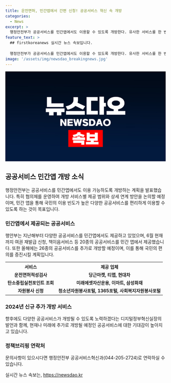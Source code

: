 ```yaml
---
title: 운전면허, 민간앱에서 간편 신청! 공공서비스 혁신 속 개방
categories:
  - News
excerpt: >
  행정안전부가 공공서비스를 민간앱에서도 이용할 수 있도록 개방한다. 유사한 서비스를 한 번에 개방해 효과를 극대화하고, 참여기업을 확대한다. 개방 서비스별 제공 범위, 상세 연계 방안 등을 논의하고 연계 개발하여 올해 하반기부터 서비스를 개통할 계획이다. 국민의 편익을 높이고자 26종의 공공서비스를 최종 선정하였으며, 국민의 이용 빈도가 높은 교통·여행 분야 등의 서비스를 개방한다. 민간 앱을 통해 간편하게 검색, 예약, 조회 및 신청할 수 있게 되었으며, 향후 다양한 공공서비스를 계속하여 개방할 예정이다.
feature_text: >
  ## firstkoreanews 실시간 뉴스 속보입니다.

  행정안전부가 공공서비스를 민간앱에서도 이용할 수 있도록 개방한다. 유사한 서비스를 한 번에 개방해 효과를 극대화하고, 참여기업을 확대한다. 개방 서비스별 제공 범위, 상세 연계 방안 등을 논의하고 연계 개발하여 올해 하반기부터 서비스를 개통할 계획이다. 국민의 편익을 높이고자 26종의 공공서비스를 최종 선정하였으며, 국민의 이용 빈도가 높은 교통·여행 분야 등의 서비스를 개방한다. 민간 앱을 통해 간편하게 검색, 예약, 조회 및 신청할 수 있게 되었으며, 향후 다양한 공공서비스를 계속하여 개방할 예정이다.
image: '/assets/img/newsdao_breakingnews.jpg'
---
```


<p><img src="/assets/img/newsdao_breakingnews.jpg" alt="firstkoreanews 속보" /></p>

<h2 data-ke-size="size26">공공서비스 민간앱 개방 소식</h2>

<p data-ke-size="size16">행정안전부는 공공서비스를 민간앱에서도 이용 가능하도록 개방하는 계획을 발표했습니다. 특히 협의체를 운영하여 개방 서비스별 제공 범위와 상세 연계 방안을 논의할 예정이며, 민간 앱을 통해 국민의 이용 빈도가 높은 다양한 공공서비스를 편리하게 이용할 수 있도록 하는 것이 목표입니다.</p>

<h3>민간앱에서 제공되는 공공서비스</h3>

<p data-ke-size="size16">행안부는 지난해부터 다양한 공공서비스를 민간앱에서도 제공하고 있었으며, 6월 현재까지 여권 재발급 신청, 책이음서비스 등 20종의 공공서비스를 민간 앱에서 제공했습니다. 또한 올해에는 26종의 공공서비스를 추가로 개방할 예정이며, 이를 통해 국민의 편의를 증진시킬 계획입니다.</p>

<table>
  <tr>
    <th>서비스</th>
    <th>제공 업체</th>
  </tr>
  <tr>
    <td style="text-align: center; height: 17px;"><b>운전면허적성검사</b></td>
    <td style="text-align: center; height: 17px;"><b>당근마켓, 티맵, 현대차</b></td>
  </tr>
  <tr>
    <td style="text-align: center; height: 17px;"><b>탄소중립실천포인트 조회</b></td>
    <td style="text-align: center; height: 17px;"><b>미래에셋자산운용, 이마트, 삼성화재</b></td>
  </tr>
  <tr>
    <td style="text-align: center; height: 17px;"><b>자원봉사 신청</b></td>
    <td style="text-align: center; height: 17px;"><b>청소년자원봉사포털, 1365포털, 사회복지자원봉사포털</b></td>
  </tr>
</table>

<h3>2024년 신규 추가 개방 서비스</h3>

<p data-ke-size="size16">향후에도 다양한 공공서비스가 개방될 수 있도록 노력하겠다는 디지털정부혁신실장의 발언과 함께, 현재나 미래에 추가로 개방될 예정인 공공서비스에 대한 기대감이 높아지고 있습니다.</p>

<h3>정책브리핑 연락처</h3>

<p data-ke-size="size16">문의사항이 있으시다면 행정안전부 공공서비스혁신과(044-205-2724)로 연락하실 수 있습니다.</p>
실시간 뉴스 속보는, <a href="https://newsdao.kr" rel="dofollow">https://newsdao.kr</a>


